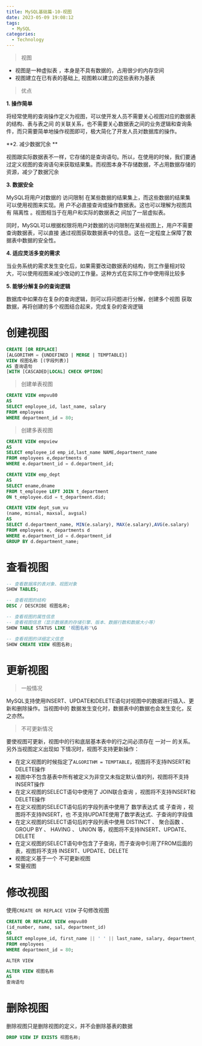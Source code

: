 ```yaml
---
title: MySQL基础篇-10-视图
date: 2023-05-09 19:08:12
tags: 
  - MySQL
categories: 
  - Technology
---
```


> 视图

* 视图是一种虚拟表 ，本身是不具有数据的，占用很少的内存空间 
* 视图建立在已有表的基础上, 视图赖以建立的这些表称为基表

> 优点

 **1. 操作简单** 

 将经常使用的查询操作定义为视图，可以使开发人员不需要关心视图对应的数据表的结构、表与表之间 的关联关系，也不需要关心数据表之间的业务逻辑和查询条件，而只需要简单地操作视图即可，极大简化了开发人员对数据库的操作。 

**2. 减少数据冗余 **

 视图跟实际数据表不一样，它存储的是查询语句。所以，在使用的时候，我们要通过定义视图的查询语句来获取结果集。而视图本身不存储数据，不占用数据存储的资源，减少了数据冗余

**3. 数据安全**

 MySQL将用户对数据的 访问限制 在某些数据的结果集上，而这些数据的结果集可以使用视图来实现。用 户不必直接查询或操作数据表。这也可以理解为视图具有 隔离性 。视图相当于在用户和实际的数据表之 间加了一层虚拟表。

 同时，MySQL可以根据权限将用户对数据的访问限制在某些视图上，用户不需要查询数据表，可以直接 通过视图获取数据表中的信息。这在一定程度上保障了数据表中数据的安全性。 

 **4. 适应灵活多变的需求**

 当业务系统的需求发生变化后，如果需要改动数据表的结构，则工作量相对较 大，可以使用视图来减少改动的工作量。这种方式在实际工作中使用得比较多 

**5. 能够分解复杂的查询逻辑**

 数据库中如果存在复杂的查询逻辑，则可以将问题进行分解，创建多个视图 获取数据，再将创建的多个视图结合起来，完成复杂的查询逻辑 

# 创建视图

```sql
CREATE [OR REPLACE]
[ALGORITHM = {UNDEFINED | MERGE | TEMPTABLE}]
VIEW 视图名称 [(字段列表)]
AS 查询语句
[WITH [CASCADED|LOCAL] CHECK OPTION]
```

> 创建单表视图

```sql
CREATE VIEW empvu80
AS
SELECT employee_id, last_name, salary
FROM employees
WHERE department_id = 80;
```

> 创建多表视图

```sql
CREATE VIEW empview
AS
SELECT employee_id emp_id,last_name NAME,department_name
FROM employees e,departments d
WHERE e.department_id = d.department_id;
```

```sql
CREATE VIEW emp_dept
AS
SELECT ename,dname
FROM t_employee LEFT JOIN t_department
ON t_employee.did = t_department.did;
```

```sql
CREATE VIEW dept_sum_vu
(name, minsal, maxsal, avgsal)
AS
SELECT d.department_name, MIN(e.salary), MAX(e.salary),AVG(e.salary)
FROM employees e, departments d
WHERE e.department_id = d.department_id
GROUP BY d.department_name;
```

# 查看视图

```sql
-- 查看数据库的表对象、视图对象
SHOW TABLES;

-- 查看视图的结构
DESC / DESCRIBE 视图名称;

-- 查看视图的属性信息
-- 查看视图信息（显示数据表的存储引擎、版本、数据行数和数据大小等）
SHOW TABLE STATUS LIKE '视图名称'\G

-- 查看视图的详细定义信息
SHOW CREATE VIEW 视图名称;
```

# 更新视图

> 一般情况

MySQL支持使用INSERT、UPDATE和DELETE语句对视图中的数据进行插入、更新和删除操作。当视图中的 数据发生变化时，数据表中的数据也会发生变化，反之亦然。 

> 不可更新情况

要使视图可更新，视图中的行和底层基本表中的行之间必须存在 一对一 的关系。另外当视图定义出现如 下情况时，视图不支持更新操作： 

* 在定义视图的时候指定了`ALGORITHM = TEMPTABLE`，视图将不支持INSERT和DELETE操作
* 视图中不包含基表中所有被定义为非空又未指定默认值的列，视图将不支持INSERT操作 
* 在定义视图的SELECT语句中使用了 JOIN联合查询 ，视图将不支持INSERT和DELETE操作
* 在定义视图的SELECT语句后的字段列表中使用了 数学表达式 或 子查询 ，视图将不支持INSERT，也 不支持UPDATE使用了数学表达式、子查询的字段值
* 在定义视图的SELECT语句后的字段列表中使用 DISTINCT 、 聚合函数 、 GROUP BY 、 HAVING 、 UNION 等，视图将不支持INSERT、UPDATE、DELETE
* 在定义视图的SELECT语句中包含了子查询，而子查询中引用了FROM后面的表，视图将不支持 INSERT、UPDATE、DELETE 
* 视图定义基于一个 不可更新视图
* 常量视图 

# 修改视图

 使用`CREATE OR REPLACE VIEW` 子句修改视图 

```sql
CREATE OR REPLACE VIEW empvu80
(id_number, name, sal, department_id)
AS
SELECT employee_id, first_name || ' ' || last_name, salary, department_id
FROM employees
WHERE department_id = 80;
```

`ALTER VIEW`

```sql
ALTER VIEW 视图名称
AS
查询语句
```

# 删除视图

 删除视图只是删除视图的定义，并不会删除基表的数据 

```sql
DROP VIEW IF EXISTS 视图名称;
```


